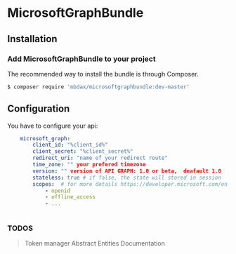 # MicrosoftGraphBundle

## Installation


### Add MicrosoftGraphBundle to your project

The recommended way to install the bundle is through Composer.

```bash
$ composer require 'mbdax/microsoftgraphbundle:dev-master'
```



## Configuration 

You have to configure your api:
``` yml
    microsoft_graph:
        client_id: "%client_id%"
        client_secret: "%client_secret%"
        redirect_uri: "name of your redirect route"
        time_zone: "" your prefered timezone
        version: "" version of API GRAPH: 1.0 or beta,  deafault 1.0
        stateless: true # if false, the state will stored in session
        scopes:  # for more details https://developer.microsoft.com/en-us/graph/docs/authorization/permission_scopes
            - openid
            - offline_access
            - ...
            
```


### TODOS
> Token manager
> Abstract Entities
> Documentation